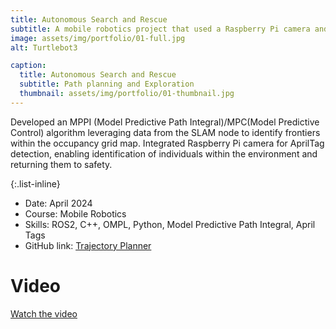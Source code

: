 ```yaml
---
title: Autonomous Search and Rescue
subtitle: A mobile robotics project that used a Raspberry Pi camera and TurtleBot 3 on ROS2 to conduct autonomous search and rescue missions
image: assets/img/portfolio/01-full.jpg
alt: Turtlebot3

caption:
  title: Autonomous Search and Rescue
  subtitle: Path planning and Exploration
  thumbnail: assets/img/portfolio/01-thumbnail.jpg
---
```

Developed an MPPI (Model Predictive Path Integral)/MPC(Model Predictive Control) algorithm leveraging
data from the SLAM node to identify frontiers within the occupancy grid map. Integrated Raspberry Pi camera for AprilTag detection, enabling identification of individuals within the
environment and returning them to safety.

{:.list-inline}
- Date: April 2024
- Course: Mobile Robotics
- Skills: ROS2, C++, OMPL, Python, Model Predictive Path Integral, April Tags
- GitHub link: [Trajectory Planner](https://github.com/adityaaspat/Robotics/tree/main/OMPL_Trajector_planner)

# Video

[Watch the video](assets/videos/20240418_053609000_iOS.mp4)
